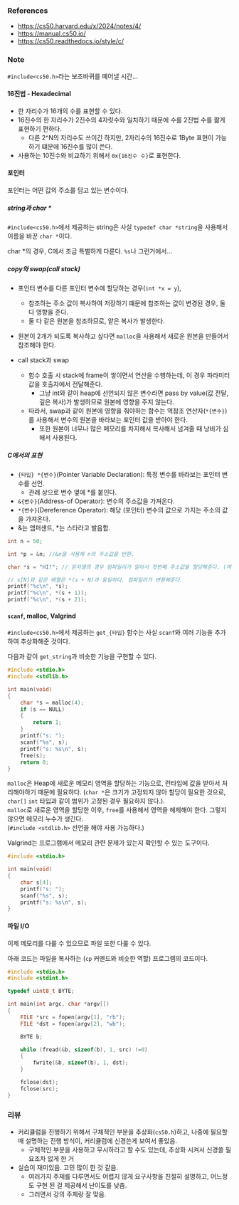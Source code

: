 ### References

- https://cs50.harvard.edu/x/2024/notes/4/
- https://manual.cs50.io/
- https://cs50.readthedocs.io/style/c/

### Note

`#include<cs50.h>`라는 보조바퀴를 뗴어낼 시간...

#### 16진법 - Hexadecimal

- 한 자리수가 16개의 수를 표현할 수 있다.
- 16진수의 한 자리수가 2진수의 4자릿수와 일치하기 때문에 수를 2진법 수를 짦게 표현하기 편하다.
  - 다른 2^N의 자리수도 쓰이긴 하지만, 2자리수의 16진수로 1Byte 표현이 가능하기 떄문에 16진수를 많이 쓴다.
- 사용하는 10진수와 비교하기 위해서 `0x{16진수 수}`로 표현한다.

#### 포인터

포인터는 어떤 값의 주소를 담고 있는 변수이다.

##### string과 char *

`#include<cs50.h>`에서 제공하는 string은 사실 `typedef char *string`을 사용해서 이름을 바꾼 `char *`이다.

char *의 경우, C에서 조금 특별하게 다룬다. `%s`나 그런거에서...

##### copy와 swap(call stack)

- 포인터 변수를 다른 포인터 변수에 할당하는 경우(`int *x = y`),    
  - 참조하는 주소 값이 복사하여 저장하기 떄문에 참조하는 값이 변경된 경우, 둘 다 영향을 준다.
  - 둘 다 같은 원본을 참조하므로, 얕은 복사가 발생한다. 

- 원본이 2개가 되도록 복사하고 싶다면 `malloc`을 사용해서 새로운 원본을 만들어서 참조해야 한다.

- call stack과 swap
  - 함수 호출 시 stack에 frame이 쌓이면서 연산을 수행하는데, 이 경우 파라미터 값을 호출자에서 전달해준다.
    - 그냥 int와 같이 heap에 선언되지 않은 변수라면 pass by value(값 전달, 깊은 복사)가 발생하므로 원본에 영향을 주지 않는다.
  - 따라서, swap과 같이 원본에 영향을 줘야하는 함수는 역참조 연산자(`*{변수}`)를 사용해서 변수의 원본을 바라보는 포인터 값을 받아야 한다.
    - 또한 원본이 너무나 많은 메모리를 차지해서 복사해서 넘겨줄 때 낭비가 심해서 사용된다.

##### C에서의 표현

- `{타입} *{변수}`(Pointer Variable Declaration): 특정 변수를 바라보는 포인터 변수를 선언.
  - 관례 상으로 변수 옆에 *를 붙인다.
- `&{변수}`(Address-of Operator): 변수의 주소값을 가져온다.
- `*{변수}`(Dereference Operator): 해당 (포인터) 변수의 값으로 가지는 주소의 값을 가져온다. 
- &는 앰퍼샌드, *는 스타라고 발음함.

```c
int n = 50;

int *p = &n; //&n을 사용해 n의 주소값을 반환.

char *s = "HI!"; // 문자열의 경우 컴파일러가 알아서 첫번째 주소값을 할당해준다. (여기선 s)

// s[N]와 같은 배열은 *(s + N)과 동일하다. 컴파일러가 변환해준다.
printf("%c\n", *s);
printf("%c\n", *(s + 1));
printf("%c\n", *(s + 2));
```

#### `scanf`, malloc, Valgrind

`#include<cs50.h>`에서 제공하는 `get_{타입}` 함수는 사실 `scanf`와 여러 기능을 추가하여 추상화해준 것이다.

다음과 같이 `get_string`과 비슷한 기능을 구현할 수 있다.
```c
#include <stdio.h>
#include <stdlib.h>

int main(void)
{
    char *s = malloc(4);
    if (s == NULL)
    {
        return 1;
    }
    printf("s: ");
    scanf("%s", s);
    printf("s: %s\n", s);
    free(s);
    return 0;
}
```

`malloc`은 Heap에 새로운 메모리 영역을 할당하는 기능으로, 런타입에 값을 받아서 처리해야하기 때문에 필요하다. (`char *`은 크기가 고정되지 않아 할당이 필요한 것으로, `char[]` `int` 타입과 같이 범위가 고정된 경우 필요하지 않다.).    
`malloc`로 새로운 영역을 할당한 이후, `free`를 사용해서 영역을 해제해야 한다. 그렇지 않으면 메모리 누수가 생긴다.    
(`#include <stdlib.h>` 선언을 해야 사용 가능하다.)

Valgrind는 프로그램에서 메모리 관련 문제가 있는지 확인할 수 있는 도구이다.

```c
#include <stdio.h>

int main(void)
{
    char s[4];
    printf("s: ");
    scanf("%s", s);
    printf("s: %s\n", s);
}
```

#### 파일 I/O

이제 메모리를 다룰 수 있으므로 파일 또한 다룰 수 있다.

아래 코드는 파일을 복사하는 (`cp` 커멘드와 비슷한 역할) 프로그램의 코드이다.

```c
#include <stdio.h>
#include <stdint.h>

typedef uint8_t BYTE;

int main(int argc, char *argv[])
{
    FILE *src = fopen(argv[1], "rb");
    FILE *dst = fopen(argv[2], "wb");

    BYTE b;

    while (fread(&b, sizeof(b), 1, src) !=0)
    {
        fwrite(&b, sizeof(b), 1, dst);
    }

    fclose(dst);
    fclose(src);
}
```

### 리뷰

- 커리큘럼을 진행하기 위해서 구체적인 부분을 추상화(`cs50.h`)하고, 나중에 필요할 때 설명하는 진행 방식이, 커리큘럼에 신경쓴게 보여서 좋았음.
  - 구체적인 부분을 사용하고 무시하라고 할 수도 있는데, 추상화 시켜서 신경쓸 필요조차 없게 한 거
- 실습이 재미있음. 고민 많이 한 것 같음.
  - 여러가지 주제를 다루면서도 어렵지 않게 요구사항을 친절히 설명하고, 어느정도 구현 된 걸 제공해서 난이도를 낮춤.
  - 그러면서 강의 주제랑 잘 맞음.  